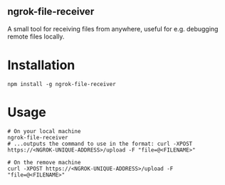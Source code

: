 ngrok-file-receiver
-------------------

A small tool for receiving files from anywhere, useful for e.g. debugging remote files locally.

# Installation
```shell
npm install -g ngrok-file-receiver
```

# Usage
```shell
# On your local machine
ngrok-file-receiver
# ...outputs the command to use in the format: curl -XPOST https://<NGROK-UNIQUE-ADDRESS>/upload -F "file=@<FILENAME>"

# On the remove machine
curl -XPOST https://<NGROK-UNIQUE-ADDRESS>/upload -F "file=@<FILENAME>"
```
